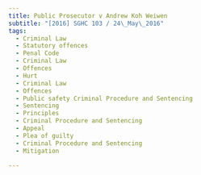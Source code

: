```yaml
---
title: Public Prosecutor v Andrew Koh Weiwen 
subtitle: "[2016] SGHC 103 / 24\_May\_2016"
tags:
  - Criminal Law
  - Statutory offences
  - Penal Code
  - Criminal Law
  - Offences
  - Hurt
  - Criminal Law
  - Offences
  - Public safety Criminal Procedure and Sentencing
  - Sentencing
  - Principles
  - Criminal Procedure and Sentencing
  - Appeal
  - Plea of guilty
  - Criminal Procedure and Sentencing
  - Mitigation

---
```


